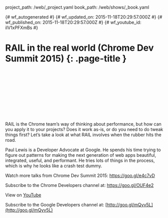 project_path: /web/_project.yaml
book_path: /web/shows/_book.yaml

{# wf_autogenerated #}
{# wf_updated_on: 2015-11-18T20:29:57.000Z #}
{# wf_published_on: 2015-11-18T20:29:57.000Z #}
{# wf_youtube_id: iIV1xPFXmBs #}

# RAIL in the real world (Chrome Dev Summit 2015) {: .page-title }


<div class="video-wrapper">
  <iframe class="devsite-embedded-youtube-video" data-video-id="iIV1xPFXmBs"
          data-autohide="1" data-showinfo="0" frameborder="0" allowfullscreen>
  </iframe>
</div>

RAIL is the Chrome team’s way of thinking about performance, but how can you apply it to your projects? Does it work as-is, or do you need to do tweak things first? Let’s take a look at what RAIL involves when the rubber hits the road.

Paul Lewis is a Developer Advocate at Google. He spends his time trying to figure out patterns for making the next generation of web apps beautiful, integrated, useful, and performant. He tries lots of things in the process, which is why he looks like a crash test dummy.

Watch more talks from Chrome Dev Summit 2015: https://goo.gl/e4c7vD

Subscribe to the Chrome Developers channel at: https://goo.gl/OUF4e2

View on [YouTube](https://youtu.be/iIV1xPFXmBs)

Subscribe to the Google Developers channel at: [http://goo.gl/mQyv5L](http://goo.gl/mQyv5L)
